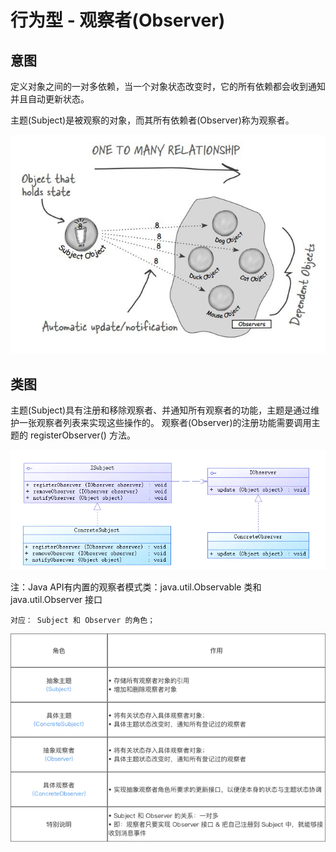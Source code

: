 # 行为型 - 观察者(Observer)

## 意图

定义对象之间的一对多依赖，当一个对象状态改变时，它的所有依赖都会收到通知并且自动更新状态。

主题(Subject)是被观察的对象，而其所有依赖者(Observer)称为观察者。

![](../../../../../../../../images/observer_01.jpg)

## 类图

主题(Subject)具有注册和移除观察者、并通知所有观察者的功能，主题是通过维护一张观察者列表来实现这些操作的。 观察者(Observer)的注册功能需要调用主题的 registerObserver() 方法。

![](../../../../../../../../images/observer_class.webp)

注：Java API有内置的观察者模式类：java.util.Observable 类和 java.util.Observer 接口

    对应： Subject 和 Observer 的角色；

![](../../../../../../../../images/observer_02.webp)